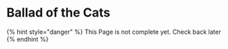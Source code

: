 # Ballad of the Cats

{% hint style="danger" %}
This Page is not complete yet. Check back later
{% endhint %}


